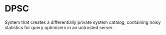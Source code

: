 # DPSC
System that creates a differentially private system catalog, containing noisy statistics for query optimizers in an untrusted server.
